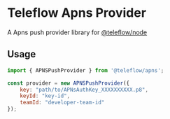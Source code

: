 # Teleflow Apns Provider

A Apns push provider library for [@teleflow/node](https://github.com/khulnasoft/teleflow)

## Usage

```javascript
import { APNSPushProvider } from '@teleflow/apns';

const provider = new APNSPushProvider({
    key: "path/to/APNsAuthKey_XXXXXXXXXX.p8",
    keyId: "key-id",
    teamId: "developer-team-id"
});
```
